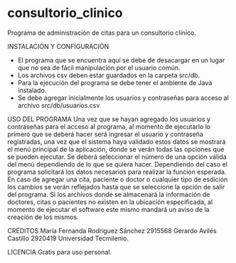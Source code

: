 # consultorio_clinico
Programa de administración de citas para un consultorio clínico.

INSTALACIÓN Y CONFIGURACIÓN
  - El programa que se encuentra aquí se debe de desacargar en un lugar que no sea de fácil manipulación por el usuario común.
  - Los archivos csv deben estar guardados en la carpeta src/db.
  - Para la ejecución del programa se debe tener el ambiente de Java instalado.
  - Se debe agregar inicialmente los usuarios y contraseñas para acceso al archivo src/db/usuarios.csv


USO DEL PROGRAMA
  Una vez que se hayan agregado los usuarios y contraseñas para el acceso al programa, al momento de ejecutarlo lo primero que se deberá hacer será ingresar el usuario y contraseña registradas, una vez que el sistema haya validado estos datos se mostrará el menú principal de la aplicación, donde se verán todas las opciones que se pueden ejecutar.
 Se deberá seleccionar el número de una opción válida del menú dependiendo de lo que se quiera hacer. Dependiendo del caso el programa solicitará los datos necesarios para realizar la función esperada. 
 En caso de agregar una cita, paciente o doctor o cualquier tipo de esdición los cambios se verán reflejados hasta que se seleccione la opción de salir del programa.
 Si los archivos donde se almacenará la información de doctores, citas o pacientes no existen en la ubicación especificada, al momento de ejecutar el software este mismo mandará un aviso de la creación de los mismos.

CRÉDITOS
María Fernanda Rodríguez Sánchez 2915568
Gerardo Avilés Castillo 2920419
Universidad Tecmilenio.

LICENCIA
Gratis para uso personal.

